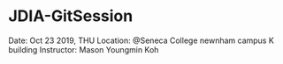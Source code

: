 # JDIA-GitSession

Date: Oct 23 2019, THU
Location: @Seneca College newnham campus K building
Instructor: Mason Youngmin Koh
